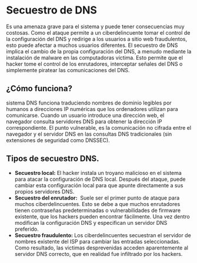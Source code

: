 # Secuestro de DNS

Es una amenaza grave para el sistema y puede tener consecuencias muy costosas. Como el ataque permite a un ciberdelincuente tomar el control de la configuración del DNS y redirige a los usuarios a sitio web fraudulentos, esto puede afectar a muchos usuarios diferentes. El secuestro de DNS implica el cambio de la propia configuración del DNS, a menudo mediante la instalación de malware en las computadoras víctima. Esto permite que el hacker tome el control de los enrutadores, interceptar señales del DNS o simplemente piratear las comunicaciones del DNS.

## ¿Cómo funciona?
sistema DNS funciona traduciendo nombres de dominio legibles por humanos a direcciones IP numéricas que los ordenadores utilizan para comunicarse. Cuando un usuario introduce una dirección web, el navegador consulta servidores DNS para obtener la dirección IP correspondiente. El punto vulnerable, es la comunicación no cifrada entre el navegador y el servidor DNS en las consultas DNS tradicionales (sin extensiones de seguridad como DNSSEC).

## Tipos de secuestro DNS.
- **Secuestro local:** El hacker instala un troyano malicioso en el sistema para atacar la configuración de DNS local. Después del ataque, puede cambiar esta configuración local para que apunte directamente a sus propios servidores DNS.
- **Secuestro del enrutador:**  Suele ser el primer punto de ataque para muchos ciberdelincuentes. Esto se debe a que muchos enrutadores tienen contraseñas predeterminadas o vulnerabilidades de firmware existente, que los hackers pueden encontrar fácilmente. Una vez dentro modifican la configuración DNS y especifican un servidor DNS preferido.
- **Secuestro fraudulento:** Los ciberdelincuentes secuestran el servidor de nombres existente del ISP para cambiar las entradas seleccionadas. Como resultado, las victimas desprevenidas acceden aparentemente al servidor DNS correcto, que en realidad fue infiltrado por los hackers.

